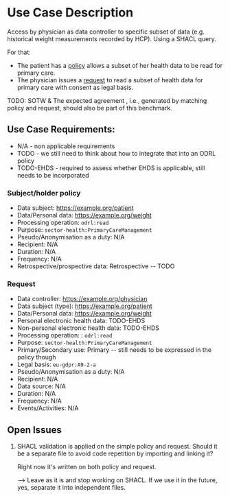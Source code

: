# Use Case Description

Access by physician as data controller to specific subset of data (e.g. historical weight measurements recorded by HCP). Using a SHACL query.

For that:
- The patient has a [policy](policy-05.ttl) allows a subset of her health data to be read for primary care.
- The physician issues a [request](request-05.ttl) to read a subset of health data for primary care with consent as legal basis.

TODO: SOTW & The expected agreement , i.e., generated by matching policy and request, should also be part of this benchmark.

## Use Case Requirements:

- N/A - non applicable requirements
- TODO - we still need to think about how to integrate that into an ODRL policy
- TODO-EHDS - required to assess whether EHDS is applicable, still needs to be incorporated 

### Subject/holder policy

- Data subject: <https://example.org/patient>
- Data/Personal data: <https://example.org/weight>
- Processing operation: `odrl:read`
- Purpose: `sector-health:PrimaryCareManagement`
- Pseudo/Anonymisation as a duty: N/A
- Recipient: N/A
- Duration: N/A
- Frequency: N/A
- Retrospective/prospective data: Retrospective -- TODO

### Request

- Data controller: <https://example.org/physician>
- Data subject (type): <https://example.org/patient>
- Data/Personal data: <https://example.org/weight>
- Personal electronic health data: TODO-EHDS
- Non-personal electronic health data: TODO-EHDS
- Processing operation: : `odrl:read`
- Purpose: `sector-health:PrimaryCareManagement`
- Primary/Secondary use: Primary -- still needs to be expressed in the policy though
- Legal basis: `eu-gdpr:A9-2-a`
- Pseudo/Anonymisation as a duty: N/A
- Recipient: N/A
- Data source: N/A
- Duration: N/A
- Frequency: N/A
- Events/Activities: N/A

## Open Issues 

1. SHACL validation is applied on the simple policy and request. Should it be a separate file to avoid code repetition by importing and linking it?

    Right now it's written on both policy and request. 

    --> Leave as it is and stop working on SHACL. If we use it in the future, yes, separate it into independent files.